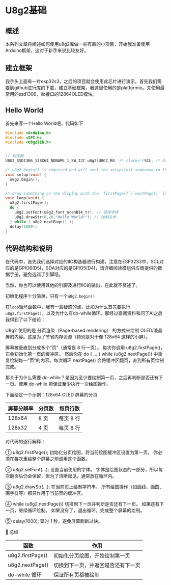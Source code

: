 # U8g2基础

## 概述
本系列文章将阐述如何使用u8g2库做一些有趣的小项目，开始我准备使用Arduino框架，这对于新手来说比较友好。

## 建立框架
我手头上面有一片esp32s3，之后的项目就会使用此芯片进行演示。首先我们需要到github进行库的下载，建立基础框架，我这里使用的是platformio。先使用最常用的ssd1306，iic接口的12864OLED模块。

## Hello World
首先来写一个Hello World吧，代码如下


```c
#include <Arduino.h>
#include <SPI.h>
#include <U8g2lib.h>


// 构造器
U8G2_SSD1306_128X64_NONAME_1_SW_I2C u8g2(U8G2_R0, /* clock=*/SCL, /* data=*/SDA, /* reset=*/U8X8_PIN_NONE);

/* u8g2.begin() is required and will sent the setup/init sequence to the display */
void setup(void) {
  u8g2.begin();
}

/* draw something on the display with the `firstPage()`/`nextPage()` loop*/
void loop(void) {
  u8g2.firstPage();
  do {
    u8g2.setFont(u8g2_font_ncenB14_tr); // 选择字体
    u8g2.drawStr(0,20,"Hello World!"); // 绘制文本
  } while ( u8g2.nextPage() );
  delay(1000);
}

```

## 代码结构和说明

在代码中，首先我们选择对应的IIC构造器进行构建，注意在ESP32S3中，SCL对应的是GPIO6(D5)，SDA对应的是GPIO5(D4)，请详细阅读模组供应商提供的数据手册，避免选错了引脚哦。

当然，你也可以使用其他的引脚及进行IIC的输出，在此就不赘述了。

初始化程序十分简单，只有一个`u8g2.begin()`

在`loop`循环函数中，我有一些疑惑的点，比如为什么首先要执行` u8g2.firstPage()`，以及为什么有do-while循环。那经过查阅资料和问了AI之后我得到了以下结论：


U8g2 使用的是 分页渲染（Page-based rendering） 的方式来绘制 OLED/液晶屏的内容。这是为了节省内存资源（特别是对于像 128x64 这样的小屏）。

屏幕被垂直划分成多个“页”（通常是 8 行一页）。
每次你调用 u8g2.firstPage()，它会初始化第一页的缓冲区。
然后你在 do { ... } while (u8g2.nextPage()) 中重复绘制每一“页”的内容。每次循环 nextPage() 会将缓冲区翻页，直到所有页绘制完成。

那关于为什么需要 do-while？是因为至少要绘制第一页，之后再判断是否还有下一页。使用 do-while 能保证至少执行一次绘图操作。

下面给定一个示例：128x64 OLED 屏幕的分页

|屏幕分辨率|	分页数	|每页行数|
|-|-|-|
|128x64	|8 页|每页 8 行|
|128x32	|4 页	|每页 8 行|

对代码的逐行解释：

① u8g2.firstPage();
初始化分页绘图，将当前绘图缓冲区设置为第一页。
你必须在每次重绘整个屏幕之前调用这个函数。

② u8g2.setFont(...);
设置当前使用的字体。
字体是绘图状态的一部分，所以每次翻页后仍会保留，但为了清晰起见，通常放在循环内。

③ u8g2.drawStr(...);
在当前页上绘制字符串。
所有绘图操作（如画线、画圆、画字符等）都只作用于当前页的缓冲区。

④ while (u8g2.nextPage())
切换到下一页并判断是否还有下一页。
如果还有下一页，继续循环绘制。
如果没有了，退出循环，完成整个屏幕的绘制。

⑤ delay(1000);
延时 1 秒，避免屏幕刷新过快。

📝 总结

|函数	|作用|
|-|-|
|u8g2.firstPage()|	初始化分页绘图，开始绘制第一页|
|u8g2.nextPage()|	切换到下一页，并返回是否还有下一页|
|do-while 循环	|保证所有页都被绘制|



